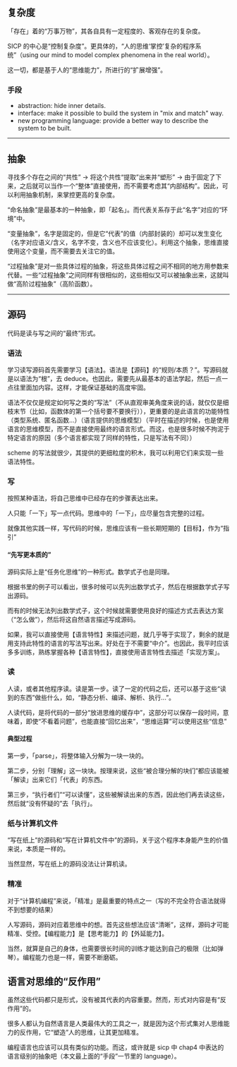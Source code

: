 ## 复杂度

「存在」着的“万事万物”，其各自具有一定程度的、客观存在的复杂度。

SICP 的中心是“控制复杂度”。更具体的，“人的思维‘掌控’复杂的程序系统”（using our mind to model complex phenomena in the real world）。

这一切，都是基于人的“思维能力”，所进行的“扩展增强”。

### 手段

- abstraction: hide inner details.
- interface: make it possible to build the system in "mix and match" way.
- new programming language: provide a better way to describe the system to be built.

---

## 抽象

寻找多个存在之间的“共性” -> 将这个共性“提取”出来并“塑形” -> 由于固定了下来，之后就可以当作一个“整体”直接使用，而不需要考虑其“内部结构”。因此，可以利用抽象机制，来掌控更高的复杂度。

“命名抽象”是最基本的一种抽象，即「起名」。而代表关系存于此“名字”对应的“环境”中。

“变量抽象”，名字是固定的，但是它“代表”的值（内部封装的）却可以发生变化（名字对应语义/含义，名字不变，含义也不应该变化）。利用这个抽象，思维直接使用这个变量，而不需要去关注它的值。

“过程抽象”是对一些具体过程的抽象，将这些具体过程之间不相同的地方用参数来代替。一些“过程抽象”之间同样有很相似的，这些相似又可以被抽象出来，这就叫做“高阶过程抽象”（高阶函数）。

---

## 源码

代码是读与写之间的“最终”形式。

### 语法

学习读写源码首先需要学习【语法】。语法是【源码】的“规则/本质？”。写源码就是以语法为“根”，去 deduce。也因此，需要先从最基本的语法学起，然后一点一点往里面加内容。这样，才能保证基础的高度牢固。

语法不仅仅是规定如何写之类的“写法”（不从直观审美角度来说的话，就仅仅是细枝末节（比如，函数体的第一个括号要不要换行）），更重要的是此语言的功能特性（类型系统、匿名函数...）（语言提供的思维模型）（平时在描述的时候，也是使用语言的思维模型，而不是直接使用最终的语言形式。而这，也是很多时候不拘泥于特定语言的原因（多个语言都实现了同样的特性，只是写法有不同））

scheme 的写法就很少，其提供的更细粒度的积木，我可以利用它们来实现一些语法特性。

### 写

按照某种语法，将自己思维中已经存在的步骤表达出来。

人只能「一下」写一点代码。思维中的「一下」，应尽量包含完整的过程。

就像其他实践一样，写代码的时候，思维应该有一些长期短期的【目标】，作为“指引”

#### “先写更本质的”

源码实际上是“任务化思维”的一种形式。数学式子也是同理。

根据书里的例子可以看出，很多时候可以先列出数学式子，然后在根据数学式子写出源码。

而有的时候无法列出数学式子，这个时候就需要使用良好的描述方式去表达方案（“怎么做”），然后将这自然语言描述写成源码。

如果，我可以直接使用【语言特性】来描述问题，就几乎等于实现了，剩余的就是用支持此特性的语言的写法写出来。好处在于不需要“中介”。也因此，我平时应该多多训练，熟练掌握各种【语言特性】，直接使用语言特性去描述「实现方案」。

### 读

人读，或者其他程序读。读是第一步。读了一定的代码之后，还可以基于这些“读到的东西”做些什么，如，“静态分析、编译、解析、执行...”。

人读代码，是将代码的一部分“放进思维的缓存中”，这部分可以保存一段时间，意味着，即使“不看着问题”，也能直接“回忆出来”，“思维运算”可以使用这些“信息”

#### 典型过程

第一步，「parse」，将整体输入分解为一块一块的。

第二步，分别「理解」这一块块。按理来说，这些“被合理分解的块们”都应该能被「解读」出来它们「代表」的东西。

第三步，“执行者们”“可以读懂”，这些被解读出来的东西，因此他们再去读这些，然后就“没有怀疑的”去「执行」。

### 纸与计算机文件

“写在纸上”的源码和“写在计算机文件中”的源码，关于这个程序本身能产生的价值来说，本质是一样的。

当然显然，写在纸上的源码没法让计算机读。

### 精准

对于“计算机编程”来说，「精准」是最重要的特点之一（写的不完全符合语法就得不到想要的结果）

人写源码，源码对应着思维中的想。首先这些想法应该“清晰”，这样，源码才可能精准、受控。【编程能力】是【思考能力】的【外延能力】。

当然，就算是自己的身体，也需要很长时间的训练才能达到自己的极限（比如弹琴）。编程能力也是一样，需要不断磨砺。

## 语言对思维的“反作用”

虽然这些代码都只是形式，没有被其代表的内容重要。然而，形式对内容是有“反作用”的。

很多人都认为自然语言是人类最伟大的工具之一，就是因为这个形式集对人思维能力的反作用，它“塑造”人的思维，让其更加精准。

编程语言也应该可以具有类似的功能。而这，或许就是 sicp 中 chap4 中表达的语言级别的抽象吧（本文最上面的“手段”一节里的 language）。

